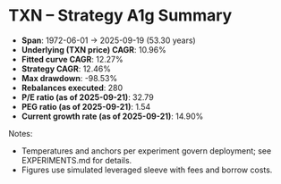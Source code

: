 # TXN – Strategy A1g Summary

- **Span**: 1972-06-01 → 2025-09-19 (53.30 years)
- **Underlying (TXN price) CAGR**: 10.96%
- **Fitted curve CAGR**: 12.27%
- **Strategy CAGR**: 12.46%
- **Max drawdown**: -98.53%
- **Rebalances executed**: 280
- **P/E ratio (as of 2025-09-21)**: 32.79
- **PEG ratio (as of 2025-09-21)**: 1.54
- **Current growth rate (as of 2025-09-21)**: 14.90%

Notes:

- Temperatures and anchors per experiment govern deployment; see EXPERIMENTS.md for details.
- Figures use simulated leveraged sleeve with fees and borrow costs.


